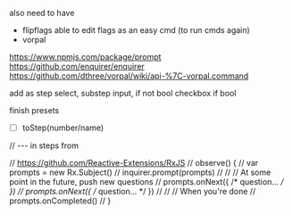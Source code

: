 also need to have
- flipflags able to edit flags as an easy cmd (to run cmds again)
- vorpal

https://www.npmjs.com/package/prompt
https://github.com/enquirer/enquirer
https://github.com/dthree/vorpal/wiki/api-%7C-vorpal.command

add as step
  select,
    substep
      input, if not bool
      checkbox if bool

finish presets

- [ ] toStep(number/name)


// --- in steps from

// https://github.com/Reactive-Extensions/RxJS
// observe() {
//   var prompts = new Rx.Subject()
//   inquirer.prompt(prompts)
//
//   // At some point in the future, push new questions
//   prompts.onNext({ /* question... */ })
//   prompts.onNext({ /* question... */ })
//
//   // When you're done
//   prompts.onCompleted()
// }

